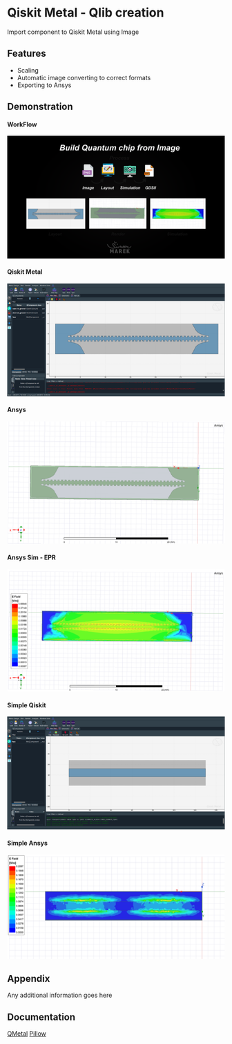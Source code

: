 
# Qiskit Metal - Qlib creation

Import component to Qiskit Metal using Image


## Features

- Scaling
- Automatic image converting to correct formats
- Exporting to Ansys




## Demonstration

#### WorkFlow
![App Screenshot](Images/qiskit1.png)

#### Qiskit Metal
![App Screenshot](Images/qiskit2.png)

#### Ansys 
![App Screenshot](Images/qiskit3.png)

#### Ansys Sim - EPR
![App Screenshot](Images/qiskit4.png)

#### Simple Qiskit
![App Screenshot](Images/qiskit5.png)

#### Simple Ansys
![App Screenshot](Images/qiskit6.png)




## Appendix

Any additional information goes here


## Documentation

[QMetal](https://qiskit.org/documentation/metal/)
[Pillow](https://pillow.readthedocs.io/en/stable/)


